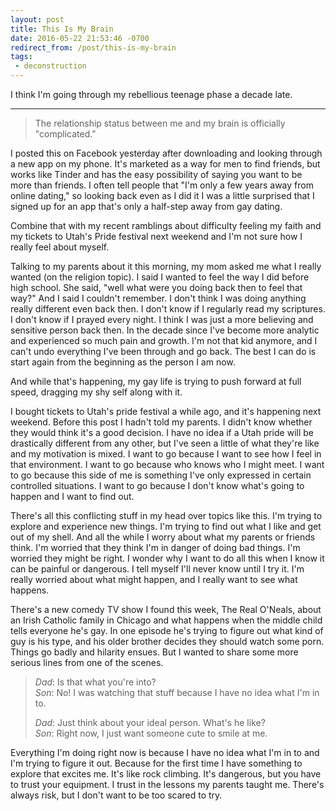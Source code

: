 ```yaml
---
layout: post
title: This Is My Brain
date: 2016-05-22 21:53:46 -0700
redirect_from: /post/this-is-my-brain
tags:
 - deconstruction
---
```


I think I'm going through my rebellious teenage phase a decade late.

---

> The relationship status between me and my brain is officially "complicated."

I posted this on Facebook yesterday after downloading and looking through a new app on my phone. It's marketed as a way for men to find friends, but works like Tinder and has the easy possibility of saying you want to be more than friends. I often tell people that "I'm only a few years away from online dating," so looking back even as I did it I was a little surprised that I signed up for an app that's only a half-step away from gay dating.

Combine that with my recent ramblings about difficulty feeling my faith and my tickets to Utah's Pride festival next weekend and I'm not sure how I really feel about myself.

Talking to my parents about it this morning, my mom asked me what I really wanted (on the religion topic). I said I wanted to feel the way I did before high school. She said, "well what were you doing back then to feel that way?" And I said I couldn't remember. I don't think I was doing anything really different even back then. I don't know if I regularly read my scriptures. I don't know if I prayed every night. I think I was just a more believing and sensitive person back then. In the decade since I've become more analytic and experienced so much pain and growth. I'm not that kid anymore, and I can't undo everything I've been through and go back. The best I can do is start again from the beginning as the person I am now.

And while that's happening, my gay life is trying to push forward at full speed, dragging my shy self along with it.

I bought tickets to Utah's pride festival a while ago, and it's happening next weekend. Before this post I hadn't told my parents. I didn't know whether they would think it's a good decision. I have no idea if a Utah pride will be drastically different from any other, but I've seen a little of what they're like and my motivation is mixed. I want to go because I want to see how I feel in that environment. I want to go because who knows who I might meet. I want to go because this side of me is something I've only expressed in certain controlled situations. I want to go because I don't know what's going to happen and I want to find out.

There's all this conflicting stuff in my head over topics like this. I'm trying to explore and experience new things. I'm trying to find out what I like and get out of my shell. And all the while I worry about what my parents or friends think. I'm worried that they think I'm in danger of doing bad things. I'm worried they might be right. I wonder why I want to do all this when I know it can be painful or dangerous. I tell myself I'll never know until I try it. I'm really worried about what might happen, and I really want to see what happens.

There's a new comedy TV show I found this week, The Real O'Neals, about an Irish Catholic family in Chicago and what happens when the middle child tells everyone he's gay. In one episode he's trying to figure out what kind of guy is his type, and his older brother decides they should watch some porn. Things go badly and hilarity ensues. But I wanted to share some more serious lines from one of the scenes.

> *Dad*: Is that what you're into?  
> *Son*: No! I was watching that stuff because I have no idea what I'm in to.  
>   
> *Dad*: Just think about your ideal person. What's he like?  
> *Son*: Right now, I just want someone cute to smile at me.

Everything I'm doing right now is because I have no idea what I'm in to and I'm trying to figure it out. Because for the first time I have something to explore that excites me. It's like rock climbing. It's dangerous, but you have to trust your equipment. I trust in the lessons my parents taught me. There's always risk, but I don't want to be too scared to try.
